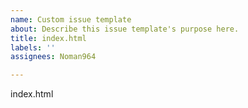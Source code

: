 ```yaml
---
name: Custom issue template
about: Describe this issue template's purpose here.
title: index.html
labels: ''
assignees: Noman964

---
```


index.html
